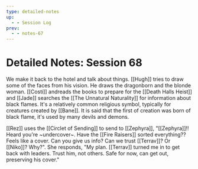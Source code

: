 ```yaml
---
type: detailed-notes
up:
  - - Session Log
prev:
  - - notes-67
---
```


# Detailed Notes: Session 68

We make it back to the hotel and talk about things. [[Hugh]] tries to draw some of the faces from his vision. He draws the dragonborn and the blonde woman. [[Costi]] andreads the books to prepare for the [[Death Halls Heist]] and [[Jade]] searches the [[The Unnatural Naturality]] for information about black flames. It's a relatively common religious symbol, typically for creatures created by [[Bane]]. It is said that the first of creation was born of black flame, it's used by many devils and demons. 

[[Rez]] uses the [[Circlet of Sending]] to send to [[Zephyra]], "[[Zephyra]]!! Heard you're ~undercover~. Have the [[Fire Raisers]] sorted everything?? Feels like a cover. Can you give us info? Can we trust [[Terrav]]? Or [[Niko]]? Why?". She responds, "My plan. [[Terrav]] turned me in to get back with leaders. Trust him, not others. Safe for now, can get out, preserving his cover."

